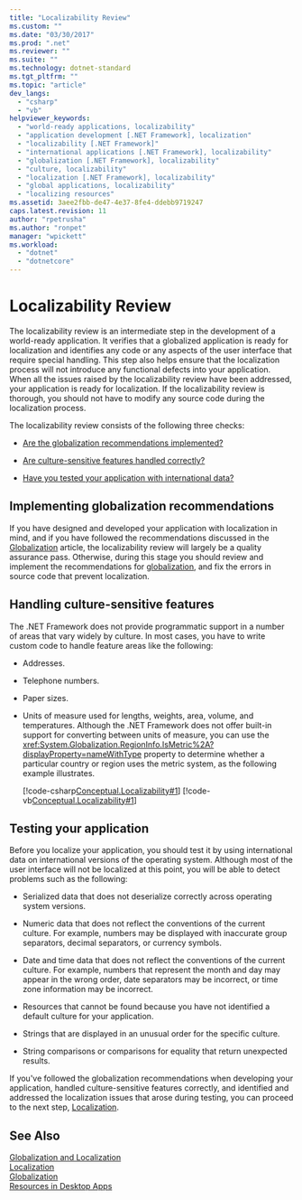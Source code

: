 ```yaml
---
title: "Localizability Review"
ms.custom: ""
ms.date: "03/30/2017"
ms.prod: ".net"
ms.reviewer: ""
ms.suite: ""
ms.technology: dotnet-standard
ms.tgt_pltfrm: ""
ms.topic: "article"
dev_langs: 
  - "csharp"
  - "vb"
helpviewer_keywords: 
  - "world-ready applications, localizability"
  - "application development [.NET Framework], localization"
  - "localizability [.NET Framework]"
  - "international applications [.NET Framework], localizability"
  - "globalization [.NET Framework], localizability"
  - "culture, localizability"
  - "localization [.NET Framework], localizability"
  - "global applications, localizability"
  - "localizing resources"
ms.assetid: 3aee2fbb-de47-4e37-8fe4-ddebb9719247
caps.latest.revision: 11
author: "rpetrusha"
ms.author: "ronpet"
manager: "wpickett"
ms.workload: 
  - "dotnet"
  - "dotnetcore"
---
```

# Localizability Review
The localizability review is an intermediate step in the development of a world-ready application. It verifies that a globalized application is ready for localization and identifies any code or any aspects of the user interface that require special handling. This step also helps ensure that the localization process will not introduce any functional defects into your application. When all the issues raised by the localizability review have been addressed, your application is ready for localization. If the localizability review is thorough, you should not have to modify any source code during the localization process.  
  
 The localizability review consists of the following three checks:  
  
-   [Are the globalization recommendations implemented?](#global)  
  
-   [Are culture-sensitive features handled correctly?](#culture)  
  
-   [Have you tested your application with international data?](#test)  
  
<a name="global"></a>   
## Implementing globalization recommendations  
 If you have designed and developed your application with localization in mind, and if you have followed the recommendations discussed in the [Globalization](../../../docs/standard/globalization-localization/globalization.md) article, the localizability review will largely be a quality assurance pass. Otherwise, during this stage you should review and implement the recommendations for [globalization](../../../docs/standard/globalization-localization/globalization.md), and fix the errors in source code that prevent localization.  
  
<a name="culture"></a>   
## Handling culture-sensitive features  
 The .NET Framework does not provide programmatic support in a number of areas that vary widely by culture. In most cases, you have to write custom code to handle feature areas like the following:  
  
-   Addresses.  
  
-   Telephone numbers.  
  
-   Paper sizes.  
  
-   Units of measure used for lengths, weights, area, volume, and temperatures. Although the .NET Framework does not offer built-in support for converting between units of measure, you can use the <xref:System.Globalization.RegionInfo.IsMetric%2A?displayProperty=nameWithType> property to determine whether a particular country or region uses the metric system, as the following example illustrates.  
  
     [!code-csharp[Conceptual.Localizability#1](../../../samples/snippets/csharp/VS_Snippets_CLR/conceptual.localizability/cs/ismetric1.cs#1)]
     [!code-vb[Conceptual.Localizability#1](../../../samples/snippets/visualbasic/VS_Snippets_CLR/conceptual.localizability/vb/ismetric1.vb#1)]  
  
<a name="test"></a>   
## Testing your application  
 Before you localize your application, you should test it by using international data on international versions of the operating system. Although most of the user interface will not be localized at this point, you will be able to detect problems such as the following:  
  
-   Serialized data that does not deserialize correctly across operating system versions.  
  
-   Numeric data that does not reflect the conventions of the current culture. For example, numbers may be displayed with inaccurate group separators, decimal separators, or currency symbols.  
  
-   Date and time data that does not reflect the conventions of the current culture. For example, numbers that represent the month and day may appear in the wrong order, date separators may be incorrect, or time zone information may be incorrect.  
  
-   Resources that cannot be found because you have not identified a default culture for your application.  
  
-   Strings that are displayed in an unusual order for the specific culture.  
  
-   String comparisons or comparisons for equality that return unexpected results.  
  
 If you've followed the globalization recommendations when developing your application, handled culture-sensitive features correctly, and identified and addressed the localization issues that arose during testing, you can proceed to the next step, [Localization](../../../docs/standard/globalization-localization/localization.md).  
  
## See Also  
 [Globalization and Localization](../../../docs/standard/globalization-localization/index.md)  
 [Localization](../../../docs/standard/globalization-localization/localization.md)  
 [Globalization](../../../docs/standard/globalization-localization/globalization.md)  
 [Resources in Desktop Apps](../../../docs/framework/resources/index.md)
